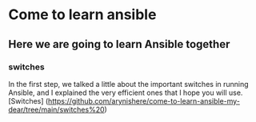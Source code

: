 # Come to learn ansible 
## Here we are going to learn Ansible together
### switches
In the first step, we talked a little about the important switches in running Ansible, and I explained the very efficient ones that I hope you will use.
[Switches] (https://github.com/arynishere/come-to-learn-ansible-my-dear/tree/main/switches%20)



